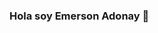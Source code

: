 ### Hola soy Emerson Adonay 👋

<!--
**AdonayXX/AdonayXX** is a ✨ _special_ ✨ repository because its `README.md` (this file) appears on your GitHub profile.

Here are some ideas to get you started:

- 🔭 I’m currently working on ...
- 🌱 I’m currently learning ...
- 👯 I’m looking to collaborate on ...
- 🤔 I’m looking for help with ...
- 💬 Ask me about ...
- 📫 How to reach me: ...
- 😄 Pronouns: ...
- ⚡ Fun fact: ...
![Tus Estadísticas de GitHub](https://github-readme-stats.vercel.app/api?username=AdonayXX&show_icons=true)

-->
